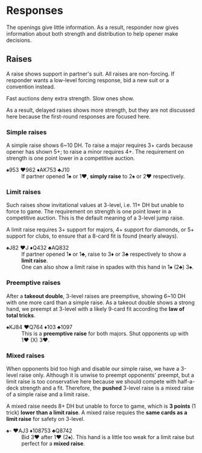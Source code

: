 Responses
=========
The openings give little information.  As a result, responder now gives
information about both strength and distribution to help opener make decisions.

Raises
------
A raise shows support in partner's suit.  All raises are non-forcing.  If
responder wants a low-level forcing response, bid a new suit or a convention
instead.

Fast auctions deny extra strength.  Slow ones show.

As a result, delayed raises shows more strength, but they are not discussed
here because the first-round responses are focused here.

### Simple raises ###
A simple raise shows 6~10 DH.  To raise a major requires 3+ cards because
opener has shown 5+; to raise a minor requires 4+.  The requirement on strength
is one point lower in a competitive auction.

<dl>
  <dt>♠953 ♥962 ♦AK753 ♣J10</dt>
  <dd>If partner opened 1♠ or 1♥, <strong>simply raise</strong> to 2♠ or 2♥ respectively.</dd>
</dl>

### Limit raises ###
Such raises show invitational values at 3-level, i.e. 11+ DH but unable to
force to game.  The requirement on strength is one point lower in a competitive
auction.  This is the default meaning of a 3-level jump raise.

A limit raise requires 3+ support for majors, 4+ support for diamonds, or 5+
support for clubs, to ensure that a 8-card fit is found (nearly always).

<dl>
  <dt>♠J82 ♥J ♦Q432 ♣AQ832</dt>
  <dd>If partner opened 1♦ or 1♣, raise to 3♦ or 3♣ respectively to show a <strong>limit raise</strong>.</dd>
  <dd>One can also show a limit raise in spades with this hand in 1♠ (2♣) 3♠.</dd>
</dl>

### Preemptive raises ###
After a **takeout double**, 3-level raises are preemptive, showing 6~10 DH with
one more card than a simple raise.  As a takeout double shows a strong hand, we
preempt at 3-level with a likely 9-card fit according the **law of total
tricks**.

<dl>
  <dt>♠KJ84 ♥Q764 ♦103 ♣1097</dt>
  <dd>This is a <strong>preemptive raise</strong> for both majors.  Shut opponents up with 1♥ (X) 3♥.</dd>
</dl>

### Mixed raises ###
When opponents bid too high and disable our simple raise, we have a 3-level
raise only.  Although it is unwise to preempt opponents' preempt, but a limit
raise is too conservative here because we should compete with half-a-deck
strength and a fit.  Therefore, the **pushed** 3-level raise is a mixed raise
of a simple raise and a limit raise.

A mixed raise needs 8+ DH but unable to force to game, which is **3 points** (1
trick) **lower than a limit raise**.  A mixed raise requies the **same cards as
a limit raise** for safety on 3-level.

<dl>
  <dt>♠- ♥AJ3 ♦108753 ♣Q8742</dt>
  <dd>Bid 3♥ after 1♥ (2♠).  This hand is a little too weak for a limit raise but perfect for a <strong>mixed raise</strong>.</dd>
</dl>
